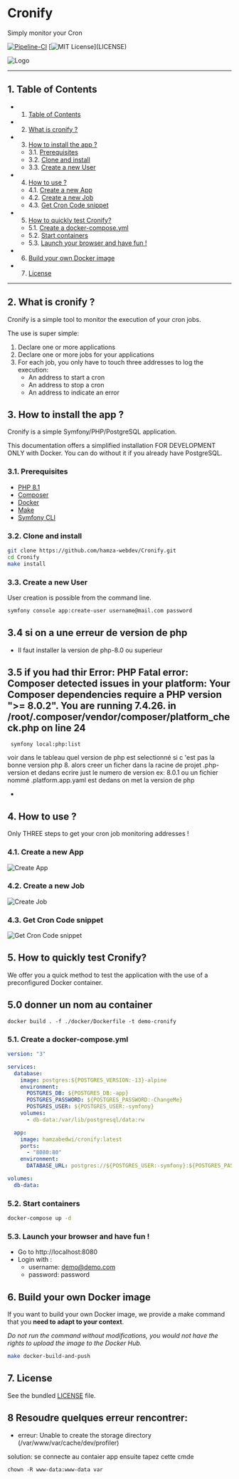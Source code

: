 # Cronify

Simply monitor your Cron

[![Pipeline-CI](https://github.com/yoanbernabeu/cronify/actions/workflows/ci.yml/badge.svg)](https://github.com/yoanbernabeu/cronify/actions/workflows/ci.yml) [![MIT License](https://img.shields.io/apm/l/atomic-design-ui.svg?)](LICENSE)

![Logo](public/img/logo_ban.png)

---

## 1. <a name='TableofContents'></a>Table of Contents

<!-- vscode-markdown-toc -->

- 1. [Table of Contents](#TableofContents)
- 2. [What is cronify ?](#Whatiscronify)
- 3. [How to install the app ?](#Howtoinstalltheapp)
  - 3.1. [Prerequisites](#Prerequisites)
  - 3.2. [Clone and install](#Cloneandinstall)
  - 3.3. [Create a new User](#CreateanewUser)
- 4. [How to use ?](#Howtouse)
  - 4.1. [Create a new App](#CreateanewApp)
  - 4.2. [Create a new Job](#CreateanewJob)
  - 4.3. [Get Cron Code snippet](#GetCronCodesnippet)
- 5. [How to quickly test Cronify?](#HowtoquicklytestCronify)
  - 5.1. [ Create a docker-compose.yml](#Createadocker-compose.yml)
  - 5.2. [Start containers](#Startcontainers)
  - 5.3. [Launch your browser and have fun !](#Launchyourbrowserandhavefun)
- 6. [ Build your own Docker image](#BuildyourownDockerimage)
- 7. [License](#License)

<!-- vscode-markdown-toc-config
	numbering=true
	autoSave=true
	/vscode-markdown-toc-config -->
<!-- /vscode-markdown-toc -->

---

## 2. <a name='Whatiscronify'></a>What is cronify ?

Cronify is a simple tool to monitor the execution of your cron jobs.

The use is super simple:

1. Declare one or more applications
2. Declare one or more jobs for your applications
3. For each job, you only have to touch three addresses to log the execution:
   - An address to start a cron
   - An address to stop a cron
   - An address to indicate an error

## 3. <a name='Howtoinstalltheapp'></a>How to install the app ?

Cronify is a simple Symfony/PHP/PostgreSQL application.

This documentation offers a simplified installation FOR DEVELOPMENT ONLY with Docker. You can do without it if you already have PostgreSQL.

### 3.1. <a name='Prerequisites'></a>Prerequisites

- [PHP 8.1](https://www.php.net/downloads.php)
- [Composer](https://getcomposer.org/)
- [Docker](https://www.docker.com/)
- [Make](https://www.gnu.org/software/make/)
- [Symfony CLI](https://symfony.com/download)

### 3.2. <a name='Cloneandinstall'></a>Clone and install

```bash
git clone https://github.com/hamza-webdev/Cronify.git
cd Cronify
make install
```

### 3.3. <a name='CreateanewUser'></a>Create a new User

User creation is possible from the command line.

```bash
symfony console app:create-user username@mail.com password
```

## 3.4 si on a une erreur de version de php

- Il faut installer la version de php-8.0 ou superieur

## 3.5 if you had thir Error: PHP Fatal error: Composer detected issues in your platform: Your Composer dependencies require a PHP version ">= 8.0.2". You are running 7.4.26. in /root/.composer/vendor/composer/platform_check.php on line 24

```
 symfony local:php:list

```

voir dans le tableau quel version de php est selectionné
si c 'est pas la bonne version php 8. alors creer un ficher dans la racine de projet .php-version et dedans ecrire just le numero de version ex: 8.0.1
ou un fichier nommé .platform.app.yaml est dedans on met la version de php

-

## 4. <a name='Howtouse'></a>How to use ?

Only THREE steps to get your cron job monitoring addresses !

### 4.1. <a name='CreateanewApp'></a>Create a new App

![Create App](.doc/create_app.gif)

### 4.2. <a name='CreateanewJob'></a>Create a new Job

![Create Job](.doc/create_job.gif)

### 4.3. <a name='GetCronCodesnippet'></a>Get Cron Code snippet

![Get Cron Code snippet](.doc/get_cron_code_snippet.gif)

## 5. <a name='HowtoquicklytestCronify'></a>How to quickly test Cronify?

We offer you a quick method to test the application with the use of a preconfigured Docker container.

## 5.0 donner un nom au container

```
docker build . -f ./docker/Dockerfile -t demo-cronify
```

### 5.1. <a name='Createadocker-compose.yml'></a> Create a docker-compose.yml

```yaml
version: "3"

services:
  database:
    image: postgres:${POSTGRES_VERSION:-13}-alpine
    environment:
      POSTGRES_DB: ${POSTGRES_DB:-app}
      POSTGRES_PASSWORD: ${POSTGRES_PASSWORD:-ChangeMe}
      POSTGRES_USER: ${POSTGRES_USER:-symfony}
    volumes:
      - db-data:/var/lib/postgresql/data:rw

  app:
    image: hamzabedwi/cronify:latest
    ports:
      - "8080:80"
    environment:
      DATABASE_URL: postgres://${POSTGRES_USER:-symfony}:${POSTGRES_PASSWORD:-ChangeMe}@database:5432/${POSTGRES_DB:-app}

volumes:
  db-data:
```

### 5.2. <a name='Startcontainers'></a>Start containers

```bash
docker-compose up -d
```

### 5.3. <a name='Launchyourbrowserandhavefun'></a>Launch your browser and have fun !

- Go to http://localhost:8080
- Login with :
  - username: demo@demo.com
  - password: password

## 6. <a name='BuildyourownDockerimage'></a> Build your own Docker image

If you want to build your own Docker image, we provide a make command that you **need to adapt to your context**.

_Do not run the command without modifications, you would not have the rights to upload the image to the Docker Hub._

```bash
make docker-build-and-push
```

## 7. <a name='License'></a>License

See the bundled [LICENSE](LICENCE) file.

## 8 Resoudre quelques erreur rencontrer:

- erreur: Unable to create the storage directory (/var/www/var/cache/dev/profiler)

solution: se connecte au contaier app ensuite tapez cette cmde

```
chown -R www-data:www-data var
```
